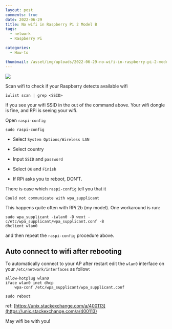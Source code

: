 ```yaml
---
layout: post
comments: true
date: 2022-06-29
title: No wifi in Raspberry Pi 2 Model B
tags:
  - network
  - Raspberry Pi

categories:
  - How-to

thumbnail: /asset/img/uploads/2022-06-29-no-wifi-in-raspberry-pi-2-model-b.png
---
```


![](https://s3.us-west-2.amazonaws.com/secure.notion-static.com/4d704959-90a6-4604-8a22-ed9cf5bf2abf/IMG_3505.jpg?X-Amz-Algorithm=AWS4-HMAC-SHA256&X-Amz-Content-Sha256=UNSIGNED-PAYLOAD&X-Amz-Credential=AKIAT73L2G45EIPT3X45%2F20220706%2Fus-west-2%2Fs3%2Faws4_request&X-Amz-Date=20220706T205358Z&X-Amz-Expires=3600&X-Amz-Signature=4c2a5cff6d8c5de51c62edb356726ee870d59fa6cc3eff90a3a1182cefd49060&X-Amz-SignedHeaders=host&x-id=GetObject)

Scan wifi to check if your Raspberry detects available wifi

```shell
iwlist scan | grep <SSID>
```

If you see your wifi SSID in the out of the command above. Your wifi dongle is fine, and RPi is seeing your wifi.

Open `raspi-config`

```shell
sudo raspi-config
```

- Select `System Options/Wireless LAN`

- Select country

- Input `SSID` and `password`

- Select `OK` and `Finish`

- If RPi asks you to reboot, DON’T.

There is case which `raspi-config` tell you that it

```shell
Could not communicate with wpa_supplicant
```

This happens quite often with RPi 2b (my model). One workaround is run:

```shell
sudo wpa_supplicant -iwlan0 -D wext -c/etc/wpa_supplicant/wpa_supplicant.conf -B
dhclient wlan0
```

and then repeat the `raspi-config` procedure above.

## Auto connect to wifi after rebooting

To automatically connect to your AP after restart edit the `wlan0` interface on your `/etc/network/interfaces` as follow:

```shell
allow-hotplug wlan0
iface wlan0 inet dhcp
    wpa-conf /etc/wpa_supplicant/wpa_supplicant.conf
```

```shell
sudo reboot
```

ref: [https://unix.stackexchange.com/a/400113](https://unix.stackexchange.com/a/400113)

May wifi be with you!
